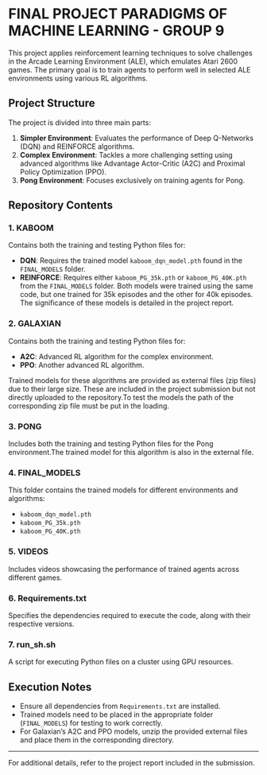 # FINAL PROJECT PARADIGMS OF MACHINE LEARNING - GROUP 9 

This project applies reinforcement learning techniques to solve challenges in the Arcade Learning Environment (ALE), which emulates Atari 2600 games. The primary goal is to train agents to perform well in selected ALE environments using various RL algorithms.

## Project Structure
The project is divided into three main parts:

1. **Simpler Environment**: Evaluates the performance of Deep Q-Networks (DQN) and REINFORCE algorithms.
2. **Complex Environment**: Tackles a more challenging setting using advanced algorithms like Advantage Actor-Critic (A2C) and Proximal Policy Optimization (PPO).
3. **Pong Environment**: Focuses exclusively on training agents for Pong.

## Repository Contents

### 1. **KABOOM**
Contains both the training and testing Python files for:
- **DQN**: Requires the trained model `kaboom_dqn_model.pth` found in the `FINAL_MODELS` folder.
- **REINFORCE**: Requires either `kaboom_PG_35k.pth` or `kaboom_PG_40K.pth` from the `FINAL_MODELS` folder. Both models were trained using the same code, but one trained for 35k episodes and the other for 40k episodes. The significance of these models is detailed in the project report.

### 2. **GALAXIAN**
Contains both the training and testing Python files for:
- **A2C**: Advanced RL algorithm for the complex environment.
- **PPO**: Another advanced RL algorithm.

Trained models for these algorithms are provided as external files (zip files) due to their large size. These are included in the project submission but not directly uploaded to the repository.To test the models the path of the corresponding zip file must be put in the loading. 

### 3. **PONG**
Includes both the training and testing Python files for the Pong environment.The trained model for this algorithm is also in the external file. 

### 4. **FINAL_MODELS**
This folder contains the trained models for different environments and algorithms:
- `kaboom_dqn_model.pth`
- `kaboom_PG_35k.pth`
- `kaboom_PG_40K.pth`

### 5. **VIDEOS**
Includes videos showcasing the performance of trained agents across different games.

### 6. **Requirements.txt**
Specifies the dependencies required to execute the code, along with their respective versions.

### 7. **run_sh.sh**
A script for executing Python files on a cluster using GPU resources.

## Execution Notes
- Ensure all dependencies from `Requirements.txt` are installed.
- Trained models need to be placed in the appropriate folder (`FINAL_MODELS`) for testing to work correctly.
- For Galaxian’s A2C and PPO models, unzip the provided external files and place them in the corresponding directory.

---

For additional details, refer to the project report included in the submission.